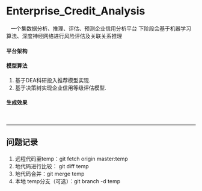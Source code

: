 # Enterprise_Credit_Analysis
    一个集数据分析、推理、评估、预测企业信用分析平台
    下阶段会基于机器学习算法、深度神经网络进行风险评估及关联关系推理
#### 平台架构
#### 模型算法
1. 基于DEA科研投入推荐模型实现.
2. 基于决策树实现企业信用等级评估模型.
#### 生成效果
    
***

## 问题记录

#### 
1. 远程代码至temp：git fetch origin master:temp
2. 地代码进行比较： git diff temp
3. 地代码合并：git merge temp
4. 本地 temp分支（可选）：git branch -d temp
